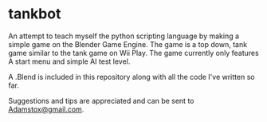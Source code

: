 tankbot
=======
An attempt to teach myself the python scripting language by making a simple game on the Blender Game Engine. The game is a top down, tank game similar to the tank game on Wii Play. The game currently only features A start menu and simple AI test level.

A .Blend is included in this repository along with all the code I've written so far.

Suggestions and tips are appreciated and can be sent to Adamstox@gmail.com.
